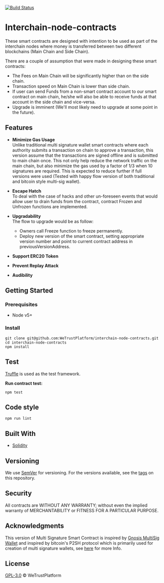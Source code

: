 [![Build Status](https://travis-ci.com/WeTrustPlatform/interchain-node-contracts.svg?token=52dbeJVrfqXvGhWfS1U6&branch=develop)](https://travis-ci.com/WeTrustPlatform/interchain-node-contracts)

# Interchain-node-contracts

These smart contracts are designed with intention to be used as part of the interchain nodes where money is transferred between two different blockchains (Main Chain and Side Chain).

There are a couple of assumption that were made in designing these smart contracts:

- The Fees on Main Chain will be significantly higher than on the side chain.
- Transaction speed on Main Chain is lower than side chain.
- If user can send Funds from a non-smart contract account to our smart contract on main chain, he/she will also be able to receive funds at that account in the side chain and vice-versa.
- Upgrade is imminent (We'll most likely need to upgrade at some point in the future).

## Features
- **Minimize Gas Usage**    
Unlike traditional multi signature wallet smart contracts where each authority submits a transaction on chain to approve a transaction, this version assume that the transactions are signed offline and is submitted to main chain once. This not only help reduce the network traffic on the main chain, but also minimize the gas used by a factor of 1/3 when 10 signatures are required. This is expected to reduce further if full versions were used (Tested with happy flow version of both traditional and bitcoin style multi-sig wallet).   

- **Escape Hatch**    
To deal with the case of hacks and other un-foreseen events that would allow user to drain funds from the contract, contract Frozen and Unfrozen functions are implemented.    

- **Upgradability**   
The flow to upgrade would be as follow:
  - Owners call Freeze function to freeze permanently.
  - Deploy new version of the smart contract, setting appropriate version number and point to current contract address in previousVersionAddress.

- **Support ERC20 Token**
- **Prevent Replay Attack**
- **Audibility**

## Getting Started
### Prerequisites
- Node v5+

### Install

```
git clone git@github.com:WeTrustPlatform/interchain-node-contracts.git
cd interchain-node-contracts
npm install
```

## Test
[Truffle](http://truffleframework.com/docs/getting_started/testing) is used as the test framework.

**Run contract test:**
```
npm test
```


## Code style

```
npm run lint
```

## Built With

* [Solidity](http://solidity.readthedocs.io/en/v0.4.24/)

## Versioning

We use [SemVer](http://semver.org/) for versioning. For the versions available, see the [tags](https://github.com/WeTrustPlatform/interchain-node-contracts/tags) on this repository.

## Security
All contracts are WITHOUT ANY WARRANTY; without even the implied warranty of MERCHANTABILITY or FITNESS FOR A PARTICULAR PURPOSE.

## Acknowledgments
This version of Multi Signature Smart Contract is inspired by [Gnosis MultiSig Wallet](https://github.com/gnosis/MultiSigWallet) and inspired by bitcoin's P2SH protocol which is primarily used for creation of multi signature wallets, see [here](https://www.soroushjp.com/2014/12/20/bitcoin-multisig-the-hard-way-understanding-raw-multisignature-bitcoin-transactions/) for more Info.

## License
[GPL-3.0](https://www.gnu.org/licenses/gpl-3.0.en.html) &copy; WeTrustPlatform
